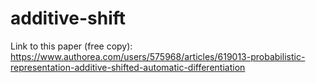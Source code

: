 # additive-shift

Link to this paper (free copy):
https://www.authorea.com/users/575968/articles/619013-probabilistic-representation-additive-shifted-automatic-differentiation
